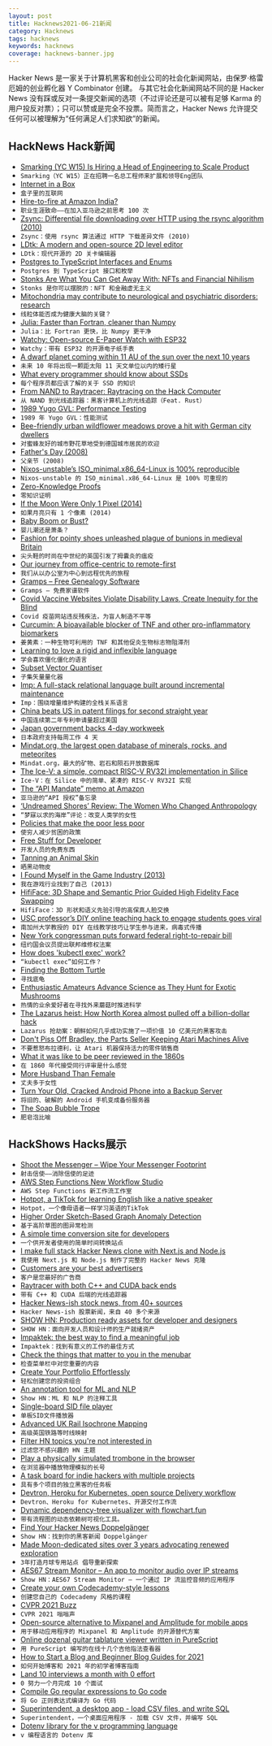 ```yaml
---
layout: post
title: Hacknews2021-06-21新闻
category: Hacknews
tags: hacknews
keywords: hacknews
coverage: hacknews-banner.jpg
---
```


Hacker News 是一家关于计算机黑客和创业公司的社会化新闻网站，由保罗·格雷厄姆的创业孵化器 Y Combinator 创建。
与其它社会化新闻网站不同的是 Hacker News 没有踩或反对一条提交新闻的选项（不过评论还是可以被有足够 Karma 的用户投反对票）；只可以赞或是完全不投票。简而言之，Hacker News 允许提交任何可以被理解为“任何满足人们求知欲”的新闻。

## HackNews Hack新闻


- [Smarking (YC W15) Is Hiring a Head of Engineering to Scale Product](https://jobs.lever.co/smarking/91ecceff-db7b-463f-bd6e-c348bcaec567)
- `Smarking（YC W15）正在招聘一名总工程师来扩展和领导Eng团队`
- [Internet in a Box](http://internet-in-a-box.org/)
- `盒子里的互联网`
- [Hire-to-fire at Amazon India?](https://leetcode.com/discuss/compensation/1281540/amazon-lethal-for-career-think-100-times-before-you-join-amazon)
- `职业生涯致命——在加入亚马逊之前思考 100 次`
- [Zsync: Differential file downloading over HTTP using the rsync algorithm (2010)](http://zsync.moria.org.uk/)
- `Zsync：使用 rsync 算法通过 HTTP 下载差异文件 (2010)`
- [LDtk: A modern and open-source 2D level editor](https://deepnight.itch.io/ldtk)
- `LDtk：现代开源的 2D 关卡编辑器`
- [Postgres to TypeScript Interfaces and Enums](https://github.com/vramework/schemats)
- `Postgres 到 TypeScript 接口和枚举`
- [Stonks Are What You Can Get Away With: NFTs and Financial Nihilism](https://blog.evjang.com/2021/06/nft.html)
- `Stonks 是你可以摆脱的：NFT 和金融虚无主义`
- [Mitochondria may contribute to neurological and psychiatric disorders: research](https://www.scientificamerican.com/article/could-mitochondria-be-the-key-to-a-healthy-brain/)
- `线粒体能否成为健康大脑的关键？`
- [Julia: Faster than Fortran, cleaner than Numpy](https://www.matecdev.com/posts/numpy-julia-fortran.html)
- `Julia：比 Fortran 更快，比 Numpy 更干净`
- [Watchy: Open-source E-Paper Watch with ESP32](https://watchy.sqfmi.com/)
- `Watchy：带有 ESP32 的开源电子纸手表`
- [A dwarf planet coming within 11 AU of the sun over the next 10 years](https://groups.io/g/mpml/topic/83645454#36493)
- `未来 10 年将出现一颗距太阳 11 天文单位以内的矮行星`
- [What every programmer should know about SSDs](https://databasearchitects.blogspot.com/2021/06/what-every-programmer-should-know-about.html)
- `每个程序员都应该了解的关于 SSD 的知识`
- [From NAND to Raytracer: Raytracing on the Hack Computer](https://blog.alexqua.ch/posts/from-nand-to-raytracer/)
- `从 NAND 到光线追踪器：黑客计算机上的光线追踪（Feat. Rust）`
- [1989 Yugo GVL: Performance Testing](https://www.edmunds.com/car-reviews/long-term-road-test/1989-yugo-gvl/performance/1989-yugo-gvl-performance-testing-will-it-survive.html)
- `1989 年 Yugo GVL：性能测试`
- [Bee-friendly urban wildflower meadows prove a hit with German city dwellers](https://www.theguardian.com/environment/2021/jun/20/bee-friendly-urban-wildflower-meadows-prove-a-hit-with-german-city-dwellers)
- `对蜜蜂友好的城市野花草地受到德国城市居民的欢迎`
- [Father's Day (2008)](https://www.davidgodman.org/fathers-day/)
- `父亲节 (2008)`
- [Nixos-unstable’s ISO_minimal.x86_64-Linux is 100% reproducible](https://discourse.nixos.org/t/nixos-unstable-s-iso-minimal-x86-64-linux-is-100-reproducible/13723)
- `Nixos-unstable 的 ISO_minimal.x86_64-Linux 是 100% 可重现的`
- [Zero-Knowledge Proofs](https://zkp.science/)
- `零知识证明`
- [If the Moon Were Only 1 Pixel (2014)](https://joshworth.com/dev/pixelspace/pixelspace_solarsystem.html)
- `如果月亮只有 1 个像素 (2014)`
- [Baby Boom or Bust?](https://www.historytoday.com/archive/history-matters/baby-boom-or-bust)
- `婴儿潮还是萧条？`
- [Fashion for pointy shoes unleashed plague of bunions in medieval Britain](https://archaeologynewsnetwork.blogspot.com/2021/06/fashion-for-pointy-shoes-unleashed.html)
- `尖头鞋的时尚在中世纪的英国引发了拇囊炎的瘟疫`
- [Our journey from office-centric to remote-first](https://www.docker.com/blog/our-journey-from-office-centric-to-remote-first/)
- `我们从以办公室为中心到远程优先的旅程`
- [Gramps – Free Genealogy Software](https://gramps-project.org)
- `Gramps – 免费家谱软件`
- [Covid Vaccine Websites Violate Disability Laws, Create Inequity for the Blind](https://khn.org/news/article/covid-vaccine-websites-violate-disability-laws-create-inequity-for-the-blind/)
- `Covid 疫苗网站违反残疾法，为盲人制造不平等`
- [Curcumin: A bioavailable blocker of TNF and other pro-inflammatory biomarkers](https://www.ncbi.nlm.nih.gov/pmc/articles/PMC3753829/)
- `姜黄素：一种生物可利用的 TNF 和其他促炎生物标志物阻滞剂`
- [Learning to love a rigid and inflexible language](https://devblog.blackberry.com/en/2021/05/learning-to-love-a-rigid-and-inflexible-language)
- `学会喜欢僵化僵化的语言`
- [Subset Vector Quantiser](http://www.rowetel.com/?p=7754)
- `子集矢量量化器`
- [Imp: A full-stack relational language built around incremental maintenance](https://github.com/jamii/imp)
- `Imp：围绕增量维护构建的全栈关系语言`
- [China beats US in patent filings for second straight year](https://asia.nikkei.com/Business/Technology/China-beats-US-in-patent-filings-for-second-straight-year)
- `中国连续第二年专利申请量超过美国`
- [Japan government backs 4-day workweek](https://mainichi.jp/english/articles/20210619/p2g/00m/0na/014000c)
- `日本政府支持每周工作 4 天`
- [Mindat.org, the largest open database of minerals, rocks, and meteorites](https://www.mindat.org/)
- `Mindat.org，最大的矿物、岩石和陨石开放数据库`
- [The Ice-V: a simple, compact RISC-V RV32I implementation in Silice](https://github.com/sylefeb/Silice/tree/draft/projects/ice-v)
- `Ice-V：在 Silice 中的简单、紧凑的 RISC-V RV32I 实现`
- [The “API Mandate” memo at Amazon](https://chrislaing.net/blog/the-memo/)
- `亚马逊的“API 授权”备忘录`
- [‘Undreamed Shores’ Review: The Women Who Changed Anthropology](https://www.wsj.com/articles/undreamed-shores-review-the-women-who-changed-anthropology-11624025240)
- `“梦寐以求的海岸”评论：改变人类学的女性`
- [Policies that make the poor less poor](https://www.eclogiselle.com/p/policies-that-make-poor-less-poor.html)
- `使穷人减少贫困的政策`
- [Free Stuff for Developer](https://freestuff.dev/)
- `开发人员的免费东西`
- [Tanning an Animal Skin](https://www.delanceyplace.com/view-archives.php?4351)
- `晒黑动物皮`
- [I Found Myself in the Game Industry (2013)](https://nothings.org/gamedev/how_i_found_myself_in_the_game_industry.html)
- `我在游戏行业找到了自己 (2013)`
- [HifiFace: 3D Shape and Semantic Prior Guided High Fidelity Face Swapping](https://johann.wang/HifiFace/)
- `HifiFace：3D 形状和语义先验引导的高保真人脸交换`
- [USC professor’s DIY online teaching hack to engage students goes viral](https://news.usc.edu/174170/emily-nix-usc-professors-diy-online-teaching-hack/)
- `南加州大学教授的 DIY 在线教学技巧让学生参与进来，病毒式传播`
- [New York congressman puts forward federal right-to-repair bill](https://www.theregister.com/2021/06/18/first_federal_right_to_repair_bill/)
- `纽约国会议员提出联邦维修权法案`
- [How does 'kubectl exec' work?](https://erkanerol.github.io/post/how-kubectl-exec-works/#.YMh9R3cvFUs.twitter)
- `“kubectl exec”如何工作？`
- [Finding the Bottom Turtle](https://blog.dave.tf/post/finding-bottom-turtle/)
- `寻找底龟`
- [Enthusiastic Amateurs Advance Science as They Hunt for Exotic Mushrooms](https://www.npr.org/2021/06/20/1006352654/enthusiastic-amateurs-advance-science-as-they-hunt-for-exotic-mushrooms)
- `热情的业余爱好者在寻找外来蘑菇时推进科学`
- [The Lazarus heist: How North Korea almost pulled off a billion-dollar hack](https://www.bbc.com/news/stories-57520169)
- `Lazarus 抢劫案：朝鲜如何几乎成功实施了一项价值 10 亿美元的黑客攻击`
- [Don't Piss Off Bradley, the Parts Seller Keeping Atari Machines Alive](https://www.vice.com/en/article/7kvkx9/dont-piss-off-bradley-the-parts-seller-keeping-atari-machines-alive)
- `不要惹怒布拉德利，让 Atari 机器保持活力的零件销售商`
- [What it was like to be peer reviewed in the 1860s](https://physicstoday.scitation.org/do/10.1063/PT.5.9098/full/)
- `在 1860 年代接受同行评审是什么感觉`
- [More Husband Than Female](https://www.lrb.co.uk/the-paper/v43/n12/sharon-marcus/more-husband-than-female)
- `丈夫多于女性`
- [Turn Your Old, Cracked Android Phone into a Backup Server](https://www.hannahtech.co/post/turn-your-old-cracked-android-phone-into-a-backup-server-urbackup-linux-deploy-tutorial-part-i)
- `将旧的、破解的 Android 手机变成备份服务器`
- [The Soap Bubble Trope](https://daily.jstor.org/the-soap-bubble-trope/)
- `肥皂泡比喻`


## HackShows Hacks展示

- [ Shoot the Messenger – Wipe Your Messenger Footprint](https://chrome.google.com/webstore/detail/shoot-the-messenger/lkhmjelfhkidbekjkghmbacoaolbcmep?hl=en&authuser=1)
- `射击信使——消除信使的足迹`
- [ AWS Step Functions New Workflow Studio](https://docs.aws.amazon.com/step-functions/latest/dg/workflow-studio-components.html)
- `AWS Step Functions 新工作流工作室`
- [ Hotpot, a TikTok for learning English like a native speaker](https://hotpotenglish.com)
- `Hotpot，一个像母语者一样学习英语的TikTok`
- [ Higher Order Sketch-Based Graph Anomaly Detection](https://github.com/Stream-AD/AnoGraph)
- `基于高阶草图的图异常检测`
- [ A simple time conversion site for developers](https://time.lol)
- `一个供开发者使用的简单时间转换站点`
- [ I make full stack Hacker News clone with Next.js and Node.js](https://github.com/krehwell/HeckarNews)
- `我使用 Next.js 和 Node.js 制作了完整的 Hacker News 克隆`
- [ Customers are your best advertisers](https://www.orbik.com/)
- `客户是您最好的广告商`
- [ Raytracer with both C++ and CUDA back ends](https://github.com/maxilevi/raytracer)
- `带有 C++ 和 CUDA 后端的光线追踪器`
- [ Hacker News-ish stock news, from 40+ sources](https://steez.news)
- `Hacker News-ish 股票新闻，来自 40 多个来源`
- [SHOW HN: Production ready assets for developer and designers](https://readyui.co/)
- `SHOW HN：面向开发人员和设计师的生产就绪资产`
- [ Impaktek: the best way to find a meaningful job](http://impaktek.fr)
- `Impaktek：找到有意义的工作的最佳方式`
- [ Check the things that matter to you in the menubar](https://getradar.co)
- `检查菜单栏中对您重要的内容`
- [ Create Your Portfolio Effortlessly](https://superportfolio.co)
- `轻松创建您的投资组合`
- [ An annotation tool for ML and NLP](https://www.getmarkup.com/)
- `Show HN：ML 和 NLP 的注释工具`
- [ Single-board SID file player](https://github.com/sidfi/sidfi)
- `单板SID文件播放器`
- [ Advanced UK Rail Isochrone Mapping](https://www.magpie-maps.com)
- `高级英国铁路等时线映射`
- [ Filter HN topics you're not interested in](item?id=27564056)
- `过滤您不感兴趣的 HN 主题`
- [ Play a physically simulated trombone in the browser](https://nuchi.github.io/trombone/)
- `在浏览器中播放物理模拟的长号`
- [ A task board for indie hackers with multiple projects](https://7todos.com)
- `具有多个项目的独立黑客的任务板`
- [ Devtron, Heroku for Kubernetes, open source Delivery workflow](https://github.com/devtron-labs/devtron)
- `Devtron、Heroku for Kubernetes、开源交付工作流`
- [ Dynamic dependency-tree visualizer with flowchart.fun](https://github.com/tone-row/ffdeptree)
- `带有流程图的动态依赖树可视化工具。`
- [ Find Your Hacker News Doppelgänger](https://share.streamlit.io/pinecone-io/playground/hacker_news/src/server.py)
- `Show HN：找到你的黑客新闻 Doppelgänger`
- [ Made Moon-dedicated sites over 3 years advocating renewed exploration](https://ourmoon.jatan.space/#projects)
- `3年打造月球专用站点 倡导重新探索`
- [ AES67 Stream Monitor – An app to monitor audio over IP streams](https://aes67.app/)
- `Show HN：AES67 Stream Monitor – 一个通过 IP 流监控音频的应用程序`
- [ Create your own Codecademy-style lessons](https://codeamigo.dev/lessons/51)
- `创建您自己的 Codecademy 风格的课程`
- [ CVPR 2021 Buzz](https://mattdeitke.com/cvpr-buzz/)
- `CVPR 2021 嗡嗡声`
- [ Open-source alternative to Mixpanel and Amplitude for mobile apps](https://github.com/socketkit/awacs)
- `用于移动应用程序的 Mixpanel 和 Amplitude 的开源替代方案`
- [ Online dozenal guitar tablature viewer written in PureScript](https://github.com/dznl/tabviewer)
- `用 PureScript 编写的在线十几个吉他指法查看器`
- [ How to Start a Blog and Beginner Blog Guides for 2021](https://www.hostt.com/)
- `如何开始博客和 2021 年的初学者博客指南`
- [ Land 10 interviews a month with 0 effort](https://joinrelentless.com/)
- `0 努力一个月完成 10 个面试`
- [ Compile Go regular expressions to Go code](https://regexp2go-demo.herokuapp.com/)
- `将 Go 正则表达式编译为 Go 代码`
- [ Superintendent, a desktop app - load CSV files, and write SQL](https://superintendent.app/)
- `Superintendent，一个桌面应用程序 - 加载 CSV 文件，并编写 SQL`
- [ Dotenv library for the v programming language](https://github.com/treffner/vdotenv)
- `v 编程语言的 Dotenv 库`

